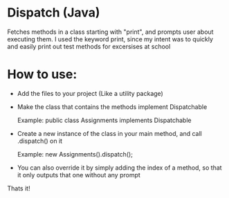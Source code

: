 # Dispatch (Java)
Fetches methods in a class starting with "print", and prompts user about executing them. 
I used the keyword print, since my intent was to quickly and easily print out
test methods for excersises at school

# How to use:
* Add the files to your project (Like a utility package)
* Make the class that contains the methods implement Dispatchable

     Example: public class Assignments implements Dispatchable

* Create a new instance of the class in your main method, and call .dispatch() on it

     Example: new Assignments().dispatch();

* You can also override it by simply adding the index of a method, so that it only outputs that one without any prompt

Thats it!
